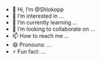 - 👋 Hi, I’m @Shlokopp
- 👀 I’m interested in ...
- 🌱 I’m currently learning ...
- 💞️ I’m looking to collaborate on ...
- 📫 How to reach me ...
- 😄 Pronouns: ...
- ⚡ Fun fact: ...

<!---
Shlokopp/Shlokopp is a ✨ special ✨ repository because its `README.md` (this file) appears on your GitHub profile.
You can click the Preview link to take a look at your changes.
--->
